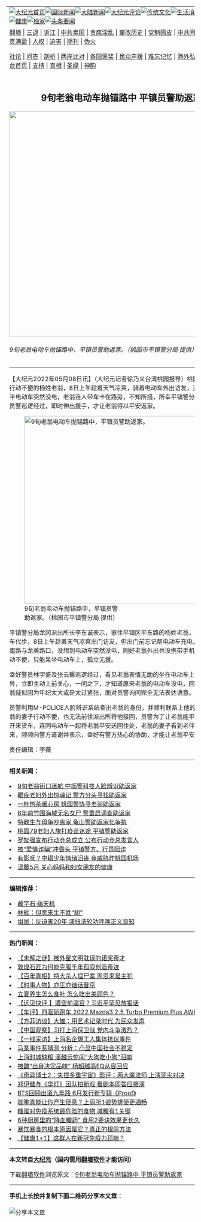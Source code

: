<a name="1" id="1" target="_blank"></a><span id="1"></span>
<table align=center border="0"><tr><td colspan="2" VALIGN=TOP><a href="https://github.com/ardkds3510/djy/blob/master/gb/nf1351518.md#1"><img src="https://raw.githubusercontent.com/ardkds3510/www/master/t/djy/1.jpg" title="大纪元首页" alt="大纪元首页"></a><a href="https://github.com/ardkds3510/djy/blob/master/gb/n24hr.md#1"><img src="https://raw.githubusercontent.com/ardkds3510/www/master/t/djy/3.jpg" title="国际新闻" alt="国际新闻"></a><a href="https://github.com/ardkds3510/djy/blob/master/gb/nsc413.md#1"><img src="https://raw.githubusercontent.com/ardkds3510/www/master/t/djy/4.jpg" title="大陆新闻" alt="大陆新闻"></a><a href="https://github.com/ardkds3510/djy/blob/master/gb/news392.md#1"><img src="https://raw.githubusercontent.com/ardkds3510/www/master/t/djy/5.jpg" title="大纪元评论" alt="大纪元评论"></a><a href="https://github.com/ardkds3510/djy/blob/master/gb/news2007.md#1"><img src="https://raw.githubusercontent.com/ardkds3510/www/master/t/djy/6.jpg" title="传统文化" alt="传统文化"></a><a href="https://github.com/ardkds3510/djy/blob/master/gb/news2008.md#1"><img src="https://raw.githubusercontent.com/ardkds3510/www/master/t/djy/7.jpg" title="生活消费" alt="生活消费"></a><a href="https://github.com/ardkds3510/djy/blob/master/gb/ncyule.md#1"><img src="https://raw.githubusercontent.com/ardkds3510/www/master/t/djy/8.jpg" title="娱乐休闲" alt="娱乐休闲"></a><a href="https://github.com/ardkds3510/djy/blob/master/gb/nsc1002.md#1"><img src="https://raw.githubusercontent.com/ardkds3510/www/master/t/djy/9.jpg" title="健康" alt="健康"></a><a href="https://github.com/ardkds3510/djy/blob/master/gb/nf6092.md#1"><img src="https://raw.githubusercontent.com/ardkds3510/www/master/t/djy/10a.jpg" title="独家" alt="独家"></a><a href="https://github.com/ardkds3510/djy/blob/master/gb/nf4514.md#1"><img src="https://raw.githubusercontent.com/ardkds3510/www/master/t/djy/12a.jpg" title="头条要闻" alt="头条要闻"></a></td></tr>
<tr><td colspan="2" VALIGN=TOP><a target="_blank" href="https://github.com/ardkds3510/www/blob/master/README.md?zsrh#1">翻墙</a> | <a target="_blank" href="https://github.com/ardkds3510/djy/blob/master/gb/nf5657.md#1">三退</a> | <a target="_blank" href="https://github.com/ardkds3510/djy/blob/master/gb/nf6124.md#1">诉江</a> | <a target="_blank" href="https://github.com/ardkds3510/djy/blob/master/gb/nf1176117.md#1">中共卖国</a> | <a target="_blank" href="https://github.com/ardkds3510/djy/blob/master/gb/nf5773.md#1">贪腐淫乱</a> | <a target="_blank" href="https://github.com/ardkds3510/djy/blob/master/gb/nf1176115.md#1">窜改历史</a> | <a target="_blank" href="https://github.com/ardkds3510/djy/blob/master/gb/nf1176107.md#1">党魁画皮</a> | <a target="_blank" href="https://github.com/ardkds3510/djy/blob/master/gb/nf1320400.md#1">中共间谍</a> | <a target="_blank" href="https://github.com/ardkds3510/djy/blob/master/gb/nf1176114.md#1">破坏传统</a> | <a target="_blank" href="https://github.com/ardkds3510/ntdtv/blob/master/gb/prog447_1.md#1">恶贯满盈</a> | <a target="_blank" href="https://github.com/ardkds3510/djy/blob/master/gb/ncid278.md#1">人权</a> | <a target="_blank" href="https://github.com/ardkds3510/djy/blob/master/gb/nf1176111.md#1">迫害</a> | <a target="_blank" href="https://gitlab.com/szzdlab/mh-qikan/blob/master/README.md#1">期刊</a> | <a target="_blank" href="https://github.com/ardkds3510/djy/blob/master/gb/nf5562.md#1">伪火</a></p><p><a target="_blank" href="https://github.com/ardkds3510/djy/blob/master/gb/9p.md#1">社论</a> | <a target="_blank" href="https://github.com/ardkds3510/djy/blob/master/gb/nf4378.md#1">问答</a> | <a target="_blank" href="https://github.com/ardkds3510/djy/blob/master/gb/nf5792.md#1">剖析</a> | <a target="_blank" href="https://github.com/ardkds3510/djy/blob/master/gb/nf5735.md#1">两岸比对</a> | <a target="_blank" href="https://github.com/ardkds3510/djy/blob/master/gb/nf6119.md#1">各国褒奖</a> | <a target="_blank" href="https://github.com/ardkds3510/djy/blob/master/gb/nf6120.md#1">民众声援</a> | <a target="_blank" href="https://github.com/ardkds3510/djy/blob/master/gb/nf1188594.md#1">难忘记忆</a> | <a target="_blank" href="https://github.com/ardkds3510/djy/blob/master/gb/nf3180.md#1">海外弘传</a> | <a target="_blank" href="https://github.com/ardkds3510/djy/blob/master/gb/nf5410.md#1">万人上访</a> | <a target="_blank" href="https://github.com/ardkds3510/www/blob/master/README.md?zsrh#1">平台首页</a> | <a target="_blank" href="https://github.com/ardkds3510/djy/blob/master/gb/nf4386.md#1">支持</a> | <a target="_blank" href="https://github.com/ardkds3510/djy/blob/master/gb/nf4389.md#1">真相</a> | <a target="_blank" href="https://github.com/ardkds3510/djy/blob/master/gb/nf5790.md#1">圣缘</a> | <a target="_blank" href="https://github.com/ardkds3510/djy/blob/master/gb/nf4786.md#1">神韵</a></td></tr>
<tr><td VALIGN=TOP width="626"><h2 align=center>9旬老翁电动车抛锚路中 平镇员警助返家</h2>
<img width="600" src="https://i.epochtimes.com/assets/uploads/2022/05/id13730014-554014-600x400.jpg" />
<h6>9旬老翁电动车抛锚路中，平镇员警助返家。（桃园市平镇警分局 提供）
</h6>
<hr>
<p>【大纪元2022年05月08日讯】（大纪元记者徐乃义台湾桃园报导）桃园市一名92岁行动不便的杨姓老翁，8日上午趁着天气凉爽，骑着<ahref="https://github.com/ardkds3510/djy/blob/master/gb/tag/%E7%94%B5%E5%8A%A8%E8%BD%A6.md#1">电动车</a>外出访友，没想到骑到一半电动车突然没电，老翁连人带车卡在路旁，不知所措，所幸平镇警分局龙冈派出所员警巡逻经过，即时伸出援手，才让老翁得以平安返家。</p>
<figure id="13730015" aria-describedby="caption-13730015" style="width: 500px" class="wp-caption aligncenter"><ahref=" https://i.epochtimes.com/assets/uploads/2022/05/id13730015-554015-450x324.jpg" target="_blank" rel="noreferrer noopener"> <img src="https://i.epochtimes.com/assets/uploads/2022/05/id13730015-554015-450x324.jpg" alt="9旬老翁电动车抛锚路中，平镇员警助返家。" width="500" /></a><figcaption id="caption-13730015" class="wp-caption-text">9旬老翁<ahref="https://github.com/ardkds3510/djy/blob/master/gb/tag/%E7%94%B5%E5%8A%A8%E8%BD%A6.md#1">电动车</a>抛锚路中，平镇员警<ahref="https://github.com/ardkds3510/djy/blob/master/gb/tag/%E5%8A%A9%E8%BF%94%E5%AE%B6.md#1">助返家</a>。（桃园市平镇警分局 提供）</figcaption></figure>
<p>平镇警分局龙冈派出所长李东诚表示，家住平镇区平东路的杨姓老翁，平常都骑电动车代步，8日上午趁着天气凉爽出门访友，但出门前忘记帮电动车充电，一路骑到龙南路与龙美路口，没想到电动车突然没电，刚好老翁外出也没携带手机，加上本身行动不便，只能呆坐电动车上，孤立无援。</p>
<p>幸好警员林宇盛及张云馨巡逻经过，看见老翁表情无助的坐在电动车上，员<ahref="https://github.com/ardkds3510/djy/blob/master/gb/tag/%E8%AD%A6%E5%AF%9F.md#1">警察</a>觉有异，立即主动上前关心，一问之下，才知道原来老翁的电动车没电，回不了家，且老翁疑似因为年纪太大或是太过紧张，面对员警询问完全无法表达语意。</p>
<p>员警利用M-POLICE人脸辨识系统查出老翁的身份，并顺利联系上他的妻子，无奈老翁的妻子行动不便，也无法前往派出所将他接回，员警为了让老翁能平安返家，于是开来货车，连同电动车一起将老翁平安送回住处，老翁的妻子看到老伴平安无恙的归来，频频向警方道谢并表示，幸好有警方热心的协助，才能让老翁平安返家。?◇</p>
<p>责任编辑：李薇</p>

<hr>


<strong>相关新闻：</strong>
<li><a href="https://github.com/ardkds3510/djy/blob/master/gb/21/9/15/n13234949.md#1">9旬老翁街口迷航  中坜警科技人脸辨识助返家</a></li>
<li><a href="https://github.com/ardkds3510/djy/blob/master/gb/21/9/29/n13268567.md#1">眼疾老妇外出惊魂记 警方分头寻找助返家</a></li>
<li><a href="https://github.com/ardkds3510/djy/blob/master/gb/21/11/14/n13374583.md#1">一杯热茶暖心房 桃园警协寻老翁助返家</a></li>
<li><a href="https://github.com/ardkds3510/djy/blob/master/gb/21/12/4/n13416777.md#1">6年前竹围海域无名女尸 警重启调查助返家</a></li>
<li><a href="https://github.com/ardkds3510/djy/blob/master/gb/21/12/17/n13443121.md#1">特教生与母争吵离家 龟山警助返家化争执</a></li>
<li><a href="https://github.com/ardkds3510/djy/blob/master/gb/22/4/29/n13723005.md#1">桃园79老妇人施打疫苗迷途 平镇警助返家</a></li>
<li><a href="https://github.com/ardkds3510/djy/blob/master/gb/22/5/7/n13729193.md#1">罗智强宣布行动竞总成立 公布行动竞总发言人</a></li>
<li><a href="https://github.com/ardkds3510/djy/blob/master/gb/22/5/7/n13729189.md#1">被“爱情诈骗”冲昏头  平镇警方、行员阻诈</a></li>
<li><a href="https://github.com/ardkds3510/djy/blob/master/gb/22/5/6/n13728665.md#1">有影呒？中辍少年情绪沮丧 竟威胁炸桃园机场</a></li>
<li><a href="https://github.com/ardkds3510/djy/blob/master/gb/22/5/6/n13728629.md#1">温馨5月 关心妈妈和妇女朋友的健康</a></li>
<hr>


<strong>编辑推荐：</strong>
<li><a href="https://github.com/ardkds3510/djy/blob/master/gb/14/6/9/n4173977.md?dfh#1" target="_blank">藏字石 蕴天机</a></li><li><a href="https://github.com/tsiac2612/djy/blob/master/gb/18/8/27/n10670499.md#1" target="_blank">林辉：但愿来生不姓“胡”</a></li><li><a href="https://github.com/tsiac2612/djy/blob/master/gb/19/7/24/n11405877.md#1" target="_blank">组图：反迫害20年 澳纽法轮功呼唤正义良知</a></li>
<hr>

<strong>热门新闻：</strong>
<li><a href="https://github.com/ardkds3510/djy/blob/master/gb/22/5/1/n13725005.md#1">【未解之谜】被外星文明耽误的诺奖奇才</a></li>
<li><a href="https://github.com/ardkds3510/djy/blob/master/gb/22/4/28/n13722819.md#1">敦煌石匠为何能克服千年孤寂创造奇迹</a></li>
<li><a href="https://github.com/ardkds3510/djy/blob/master/gb/22/4/20/n13716388.md#1">【百年真相】特大杀人埋尸案 周恩来是主犯</a></li>
<li><a href="https://github.com/ardkds3510/djy/blob/master/gb/22/4/21/n13717062.md#1">【时事人物】亦庄亦谐话普京</a></li>
<li><a href="https://github.com/ardkds3510/djy/blob/master/gb/22/5/2/n13725366.md#1">立夏养生怎么食补 怎么吃出美颜色？</a></li>
<li><a href="https://github.com/ardkds3510/djy/blob/master/gb/22/5/6/n13729030.md#1">【远见快评 】遭空前逼宫？习近平罕见放狠话</a></li>
<li><a href="https://github.com/ardkds3510/djy/blob/master/gb/22/5/6/n13729031.md#1">【车评】四驱轿跑车 2022 Mazda3 2.5 Turbo Premium Plus AWD</a></li>
<li><a href="https://github.com/ardkds3510/djy/blob/master/gb/22/5/6/n13728995.md#1">【方菲访谈】大雄：用艺术记录时代 为民众发声</a></li>
<li><a href="https://github.com/ardkds3510/djy/blob/master/gb/22/5/6/n13728829.md#1">【中国观察】习打上海保卫战 党内斗争激烈？</a></li>
<li><a href="https://github.com/ardkds3510/djy/blob/master/gb/22/5/6/n13728542.md#1">【一线采访】上海名企爆工人集体抗议事件</a></li>
<li><a href="https://github.com/ardkds3510/djy/blob/master/gb/22/5/5/n13728190.md#1">马某事件惹猜测 分析：凸显中国社会不稳定</a></li>
<li><a href="https://github.com/ardkds3510/djy/blob/master/gb/22/5/5/n13728213.md#1">上海封城缺粮 潘越云惊闻“大狗吃小狗”泪崩</a></li>
<li><a href="https://github.com/ardkds3510/djy/blob/master/gb/22/5/4/n13727357.md#1">被酸“出身决定品味” 杨超越高EQ从容回应</a></li>
<li><a href="https://github.com/ardkds3510/djy/blob/master/gb/22/5/5/n13727254.md#1">《奇异博士2：失控多重宇宙》影评：两大魔法师 上演顶尖对决</a></li>
<li><a href="https://github.com/ardkds3510/djy/blob/master/gb/22/5/5/n13727911.md#1">郑伊健与《华灯》团队拍新戏 看剧本即答应接演</a></li>
<li><a href="https://github.com/ardkds3510/djy/blob/master/gb/22/5/5/n13727426.md#1">BTS回顾出道九年路 6月发行新专辑《Proof》</a></li>
<li><a href="https://github.com/ardkds3510/djy/blob/master/gb/22/5/4/n13727197.md#1">咖啡真能让你产生便意？上厕所1姿势排便更通畅</a></li>
<li><a href="https://github.com/ardkds3510/djy/blob/master/gb/22/5/4/n13727081.md#1">糖是对免疫系统最危险的食物 减糖有1关键</a></li>
<li><a href="https://github.com/ardkds3510/djy/blob/master/gb/22/5/5/n13727408.md#1">6种厨房里的“降血糖药” 食用2要诀效果更长久</a></li>
<li><a href="https://github.com/ardkds3510/djy/blob/master/gb/22/5/4/n13727075.md#1">暴饮暴食的根本原因是它？真正的根除方法</a></li>
<li><a href="https://github.com/ardkds3510/djy/blob/master/gb/22/5/5/n13727874.md#1">【健康1+1】这群人在新冠免疫力顶端？</a></li>
<hr>

<strong>本文转自<a href="https://www.epochtimes.com">大纪元</a>（国内需用<a href="https://github.com/ardkds3510/www/blob/master/README.md#8">翻墙软件</a>才能访问）</strong><p>下载<a href="https://github.com/ardkds3510/www/blob/master/README.md#8">翻墙软件</a>浏览原文：<a href="https://www.epochtimes.com/gb/22/5/8/n13730013.htm">9旬老翁电动车抛锚路中 平镇员警助返家</a></p><hr>

<strong>手机上长按并复制下面二维码分享本文章：</strong><br><br><img src="https://chart.apis.google.com/chart?cht=qr&chs=240x240&choe=UTF-8&chld=M|2&chl=https://github.com/ardkds3510/djy/blob/master/gb/22/5/8/n13730013.md%231" title="分享本文章"></td><td VALIGN=TOP><a href="https://github.com/ardkds3510/djy/blob/master/gb/16/1/21/n4622075.md?dfh#1" target="_blank"><img src="https://raw.githubusercontent.com/ardkds3510/djy/master/gb/300/wei-f1.jpg" title="中共的伪火骗局"  alt="中共的伪火骗局"></a><br><a href="https://github.com/ardkds3510/www/blob/master/README.md?dfh#9" target="_blank"><img src="https://raw.githubusercontent.com/ardkds3510/djy/master/gb/300/yong-h.jpg" title="永恒的见证"  alt="永恒的见证"></a><br><a href="https://github.com/ardkds3510/djy/blob/master/gb/13/9/29/n3974789.md?dfh#1" target="_blank"><img src="https://raw.githubusercontent.com/ardkds3510/djy/master/gb/300/shang-lnz.jpg" title="善良女子被中共投男牢"  alt="善良女子被中共投男牢"></a><br><a href="https://github.com/ardkds3510/djy/blob/master/gb/16/3/16/n4663449.md?dfh#1" target="_blank"><img src="https://raw.githubusercontent.com/ardkds3510/djy/master/gb/300/huo-z3.jpg" title="警卫目击活摘器官"  alt="警卫目击活摘器官"></a><br><a href="https://github.com/ardkds3510/djy/blob/master/gb/16/8/7/n8177641.md?dfh#1" target="_blank"><img src="https://raw.githubusercontent.com/ardkds3510/djy/master/gb/300/huo-z4.jpg" title="证人描述活摘恐怖"  alt="证人描述活摘恐怖"></a><br><a href="https://github.com/ardkds3510/djy/blob/master/gb/10/4/19/n2881569.md?dfh#1" target="_blank"><img src="https://raw.githubusercontent.com/ardkds3510/djy/master/gb/300/huo-z1.jpg" title="揭开活摘器官黑幕"  alt="揭开活摘器官黑幕"></a><br><a href="https://github.com/ardkds3510/djy/blob/master/gb/10/11/7/n3077476.md?dfh#1" target="_blank"><img src="https://raw.githubusercontent.com/ardkds3510/djy/master/gb/300/ma-ks.jpg" title="马克思的成魔之路"  alt="马克思的成魔之路"></a><br><a href="https://github.com/ardkds3510/djy/blob/master/gb/14/6/9/n4173977.md?dfh#1" target="_blank"><img src="https://raw.githubusercontent.com/ardkds3510/djy/master/gb/300/chang-zs.jpg" title="藏字石 蕴天机"  alt="藏字石 蕴天机"></a><br><a href="https://github.com/ardkds3510/djy/blob/master/gb/18/5/10/n10381511.md?dfh#1" target="_blank"><img src="https://raw.githubusercontent.com/ardkds3510/djy/master/gb/300/st1.jpg" title="关注三亿人三退"  alt="关注三亿人三退"></a><br><a href="https://github.com/ardkds3510/djy/blob/master/gb/18/3/21/n10237682.md?dfh#1" target="_blank"><img src="https://raw.githubusercontent.com/ardkds3510/djy/master/gb/300/jie-t.jpg" title="解体中共复兴中华"  alt="解体中共复兴中华"></a><br><a href="https://github.com/ardkds3510/djy/blob/master/gb/9/2/9/n2422991.md?dfh#1" target="_blank"><img src="https://raw.githubusercontent.com/ardkds3510/djy/master/gb/300/gao-zs.jpg" title="中共迫害良心律师"  alt="中共迫害良心律师"></a><br><a href="https://github.com/ardkds3510/djy/blob/master/gb/18/12/9/n10900044.md?dfh#1" target="_blank"><img src="https://raw.githubusercontent.com/ardkds3510/djy/master/gb/300/sj1.jpg" title="三百多万人举报江泽民"  alt="三百多万人举报江泽民"></a><br><a href="https://github.com/ardkds3510/djy/blob/master/gb/18/8/28/n10672014.md?dfh#1" target="_blank"><img src="https://raw.githubusercontent.com/ardkds3510/djy/master/gb/300/sj2.jpg" title="这些官员为何起诉江泽民"  alt="这些官员为何起诉江泽民"></a><br><a href="https://github.com/ardkds3510/djy/blob/master/gb/8/12/18/n2367165.md?dfh#1" target="_blank"><img src="https://raw.githubusercontent.com/ardkds3510/djy/master/gb/300/liangan.jpg" title="海峡两岸的强烈对比"  alt="海峡两岸的强烈对比"></a><br><a href="https://github.com/ardkds3510/djy/blob/master/gb/15/12/10/n4593139.md?dfh#1" target="_blank"><img src="https://raw.githubusercontent.com/ardkds3510/djy/master/gb/300/jia-ndzl.jpg" title="加拿大总理的贺信"  alt="加拿大总理的贺信"></a><br><a href="https://github.com/ardkds3510/djy/blob/master/gb/11/6/17/n3289382.md?dfh#1" target="_blank"><img src="https://raw.githubusercontent.com/ardkds3510/djy/master/gb/300/xiao-wd.jpg" title="探寻真相兼听则明"  alt="探寻真相兼听则明"></a><br><a href="https://github.com/ardkds3510/djy/blob/master/gb/18/10/27/n10812623.md?dfh#1" target="_blank"><img src="https://raw.githubusercontent.com/ardkds3510/djy/master/gb/300/yindu.jpg" title="印度媒体报道东方"  alt="印度媒体报道东方"></a><br><a href="https://github.com/ardkds3510/djy/blob/master/gb/18/6/9/n10469652.md?dfh#1" target="_blank"><img src="https://raw.githubusercontent.com/ardkds3510/djy/master/gb/300/xie-j.jpg" title="不一样的海外校园"  alt="不一样的海外校园"></a><br><a href="https://github.com/ardkds3510/djy/blob/master/gb/7/4/5/n1669415.md?dfh#1" target="_blank"><img src="https://raw.githubusercontent.com/ardkds3510/djy/master/gb/300/li-up.jpg" title="从大师到徒弟的传奇"  alt="从大师到徒弟的传奇"></a><br><a href="https://github.com/ardkds3510/djy/blob/master/gb/17/5/26/n9191512.md?dfh#1" target="_blank"><img src="https://raw.githubusercontent.com/ardkds3510/djy/master/gb/300/zfl2.jpg" title="亿万人与东方一本奇书"  alt="亿万人与东方一本奇书"></a><br><a href="https://github.com/ardkds3510/djy/blob/master/gb/13/11/27/n4020290.md?dfh#1" target="_blank"><img src="https://raw.githubusercontent.com/ardkds3510/djy/master/gb/300/zhen-h.jpg" title="大陆见不到的震撼场面"  alt="大陆见不到的震撼场面"></a><br><a href="https://github.com/ardkds3510/djy/blob/master/gb/15/7/17/n4482910.md?dfh#1" target="_blank"><img src="https://raw.githubusercontent.com/ardkds3510/djy/master/gb/300/dalu-sk.jpg" title="人心向善 大陆当初盛况"  alt="人心向善 大陆当初盛况"></a><br><a href="https://github.com/ardkds3510/djy/blob/master/gb/19/1/5/n10955468.md?dfh#1" target="_blank"><img src="https://raw.githubusercontent.com/ardkds3510/djy/master/gb/300/zfl1.jpg" title="追寻真理 这书讲什么"  alt="追寻真理 这书讲什么"></a><br><a href="https://github.com/ardkds3510/www/blob/master/README.md?dfh#1" target="_blank"><img src="https://raw.githubusercontent.com/ardkds3510/djy/master/gb/300/fq1.jpg" title="下载免费翻墙软件"  alt="下载免费翻墙软件"></a><br></td></tr></table>
